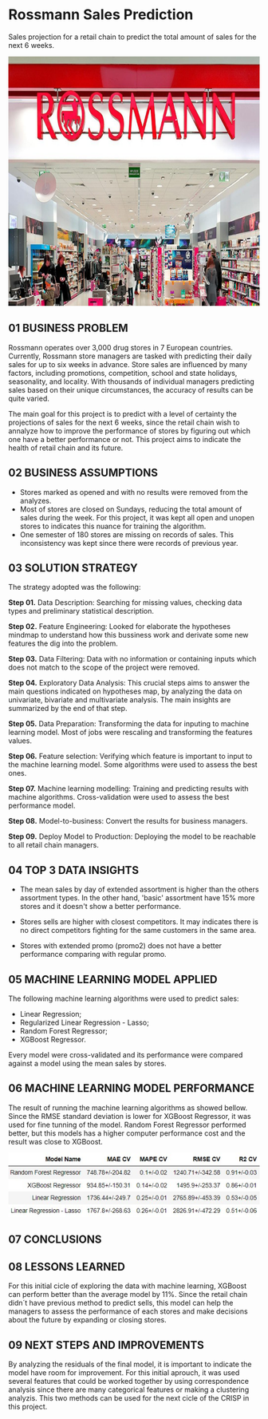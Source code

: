 # Rossmann Sales Prediction

Sales projection for a retail chain to predict the total amount of sales for the next 6 weeks.

<img src="https://github.com/kaotcs/rossmann_sales_prediction/blob/main/img/rossmann_.jpg" alt="Rossmann Store"
	title="Rossmann"  width="100%" height="500" />

## 01 BUSINESS PROBLEM
Rossmann operates over 3,000 drug stores in 7 European countries. Currently, Rossmann store managers are tasked with predicting their daily sales for up to six weeks in advance. Store sales are influenced by many factors, including promotions, competition, school and state holidays, seasonality, and locality. With thousands of individual managers predicting sales based on their unique circumstances, the accuracy of results can be quite varied.

The main goal for this project is to predict with a level of certainty the projections of sales for the next 6 weeks, since the retail chain wish to annalyze how to improve the performance of stores by figuring out which one have a better performance or not. This project aims to indicate the health of retail chain and its future.

## 02 BUSINESS ASSUMPTIONS
<ul>
<li>Stores marked as opened and with no results were removed from the analyzes.</li>
<li>Most of stores are closed on Sundays, reducing the total amount of sales during the week. For this project, it was kept all open and unopen stores to indicates this nuance for training the algorithm. </li>
<li>One semester of 180 stores are missing on records of sales. This inconsistency was kept since there were records of previous year.</li>
</ul>

## 03 SOLUTION STRATEGY
The strategy adopted was the following:

<b>Step 01.</b> Data Description: Searching for missing values, checking data types and preliminary statistical description.

<b>Step 02.</b> Feature Engineering: Looked for elaborate the hypotheses mindmap to understand how this bussiness work and derivate some new features the dig into the problem.

<b>Step 03.</b> Data Filtering: Data with no information or containing inputs which does not match to the scope of the project were removed.

<b>Step 04.</b> Exploratory Data Analysis: This crucial steps aims to answer the main questions indicated on hypotheses map, by analyzing the data on univariate, bivariate and multivariate analysis. The main insights are summarized by the end of that step.

<b>Step 05.</b> Data Preparation: Transforming the data for inputing to machine learning model. Most of jobs were rescaling and transforming the features values.

<b>Step 06.</b> Feature selection: Verifying which feature is important to input to the machine learning model. Some algorithms were used to assess the best ones.

<b>Step 07.</b> Machine learning modelling: Training and predicting results with machine algorithms. Cross-validation were used to assess the best performance model.

<b>Step 08.</b> Model-to-business: Convert the results for business managers.

<b>Step 09.</b> Deploy Model to Production: Deploying the model to be reachable to all retail chain managers.

## 04 TOP 3 DATA INSIGHTS

* The mean sales by day of extended assortment is higher than the others assortment types. In the other hand, 'basic' assortment have 15% more stores and it doesn't show a better performance.

* Stores sells are higher with closest competitors. It may indicates there is no direct competitors fighting for the same customers in the same area.

* Stores with extended promo (promo2) does not have a better performance comparing with regular promo.

## 05 MACHINE LEARNING MODEL APPLIED

The following machine learning algorithms were used to predict sales:

* Linear Regression;
* Regularized Linear Regression - Lasso;
* Random Forest Regressor;
* XGBoost Regressor.

Every model were cross-validated and its performance were compared against a model using the mean sales by stores.

## 06 MACHINE LEARNING MODEL PERFORMANCE

The result of running the machine learning algorithms as showed bellow. Since the RMSE standard deviation is lower for XGBoost Regressor, it was used for fine tunning of the model. Random Forest Regressor performed better, but this models has a higher computer performance cost and the result was close to XGBoost.

<img src="https://raw.githubusercontent.com/kaotcs/rossmann_sales_prediction/main/img/ml_performance.jpg" alt="ML peformance"
	title="Rossmann"/>

## 07 CONCLUSIONS


## 08 LESSONS LEARNED
For this initial cicle of exploring the data with machine learning, XGBoost can perform better than the average model by 11%. Since the retail chain didn´t have previous method to predict sells, this model can help the managers to assess the performance of each stores and make decisions about the future by expanding or closing stores.

## 09 NEXT STEPS AND IMPROVEMENTS
By analyzing the residuals of the final model, it is important to indicate the model have room for improvement. For this initial aprouch, it was used several features that could be worked together by using correspondence analysis since there are many categorical features or making a clustering analyzis. This two methods can be used for the next cicle of the CRISP in this project.
